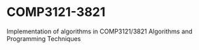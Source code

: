 # COMP3121-3821
Implementation of algorithms in COMP3121/3821 Algorithms and Programming Techniques
